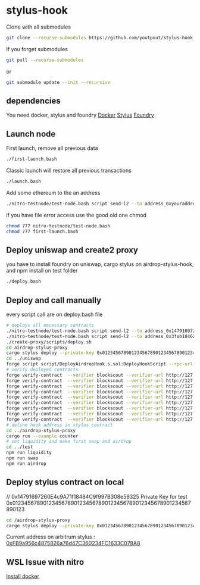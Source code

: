 # stylus-hook

Clone with all submodules

```bash
git clone --recurse-submodules https://github.com/youtpout/stylus-hook
```

If you forget submodules
```bash
git pull --recurse-submodules
```

or

```bash
git submodule update --init --recursive
```

## dependencies
You need docker, stylus and foundry
[Docker](https://docs.docker.com/engine/install/) 
[Stylus](https://docs.arbitrum.io/stylus/stylus-quickstart)
[Foundry](https://book.getfoundry.sh/getting-started/installation)

## Launch node

First launch, remove all previous data
```bash
./first-launch.bash
```
Classic launch will restore all previous transactions
```bash
./launch.bash
```

Add some ethereum to the an address
```bash
./nitro-testnode/test-node.bash script send-l2 --to address_0xyouraddress --ethamount 5
```

if you have file error access use the good old one chmod
```bash
chmod 777 nitro-testnode/test-node.bash
chmod 777 first-launch.bash 
```

## Deploy uniswap and create2 proxy
you have to install foundry on uniswap, cargo stylus on airdrop-stylus-hook, and npm install on test folder
```bash
./deploy.bash
```

## Deploy and call manually
every script call are on deploy.bash file

```bash
# deploys all necessary contracts
./nitro-testnode/test-node.bash script send-l2 --to address_0x14791697260E4c9A71f18484C9f997B308e59325 --ethamount 5
./nitro-testnode/test-node.bash script send-l2 --to address_0x3fab184622dc19b6109349b94811493bf2a45362 --ethamount 5
./create-proxy/scripts/deploy.sh
cd airdrop-stylus-proxy
cargo stylus deploy --private-key 0x0123456789012345678901234567890123456789012345678901234567890123 -e http://localhost:8547/
cd ../uniswap
forge script script/DeployAirdropHook.s.sol:DeployHookScript --rpc-url localhost --broadcast -vvvvv 
# verify deployed contracts
forge verify-contract  --verifier blockscout --verifier-url http://127.0.0.1:4000/api?  0x4aa4365da82ACD46e378A6f3c92a863f3e763d34 PoolManager --constructor-args $(cast abi-encode "constructor(uint256)" 500000) --force
forge verify-contract  --verifier blockscout --verifier-url http://127.0.0.1:4000/api?  0x2dC942dcba13E4BE27721980FE01f2221610A93b PoolModifyLiquidityTest --constructor-args $(cast abi-encode "constructor(address)" 0x4aa4365da82ACD46e378A6f3c92a863f3e763d34) --force
forge verify-contract  --verifier blockscout --verifier-url http://127.0.0.1:4000/api?  0xFB9a956c4875826a76d47C360234FC1633C078A8 PoolSwapTest --constructor-args $(cast abi-encode "constructor(address)" 0x4aa4365da82ACD46e378A6f3c92a863f3e763d34) --force
forge verify-contract  --verifier blockscout --verifier-url http://127.0.0.1:4000/api?  0xf3e1C2DefcDfE770972D4bCF45B03498626c5594 Token --constructor-args $(cast abi-encode "constructor(string,string,address)" "MUNI" "MUNI" 0x14791697260E4c9A71f18484C9f997B308e59325) --force
forge verify-contract  --verifier blockscout --verifier-url http://127.0.0.1:4000/api?  0xADeb1300E4860089d93233ddED31B33206ba8432 Token --constructor-args $(cast abi-encode "constructor(string,string,address)" "MUSDC" "MUSDC" 0x14791697260E4c9A71f18484C9f997B308e59325) --force
forge verify-contract  --verifier blockscout --verifier-url http://127.0.0.1:4000/api?  0x010B3f77C446FAafDfdEb26fE32A2436fA703919 AirdropHook --constructor-args $(cast abi-encode "constructor(address)" 0x4aa4365da82ACD46e378A6f3c92a863f3e763d34) --force
forge verify-contract  --verifier blockscout --verifier-url http://127.0.0.1:4000/api?  0x010F26be5b68Cd83c0534cEe84C173818244B12f AirdropHookProxy --constructor-args $(cast abi-encode "constructor(address)" 0x4aa4365da82ACD46e378A6f3c92a863f3e763d34) --force
forge verify-contract  --verifier blockscout --verifier-url http://127.0.0.1:4000/api?  0x878873B6E9ebe8Fd22816A69B51e6D96cE75961E AirdropToken --constructor-args $(cast abi-encode "constructor(string,string,address,address,uint256)" "Flydrop" "FLY" 0x14791697260E4c9A71f18484C9f997B308e59325 0x010B3f77C446FAafDfdEb26fE32A2436fA703919 50000000000000000000000000)  --force
forge verify-contract  --verifier blockscout --verifier-url http://127.0.0.1:4000/api?  0xb2f902825D87efEE4E3eF6873b071F7FA86ca9aB AirdropToken --constructor-args $(cast abi-encode "constructor(string,string,address,address,uint256)" "FlydropProxy" "FLYP" 0x14791697260E4c9A71f18484C9f997B308e59325 0x010F26be5b68Cd83c0534cEe84C173818244B12f 50000000000000000000000000)  --force
# define hook address in stylus contract
cd ../airdrop-stylus-proxy
cargo run --example counter
# set liquidity and make first swap and airdrop
cd ../test
npm run liquidity
npm run swap
npm run airdrop
```

## Deploy stylus contract on local
// 0x14791697260E4c9A71f18484C9f997B308e59325
Private Key for test 0x0123456789012345678901234567890123456789012345678901234567890123 

```bash
cd /airdrop-stylus-proxy
cargo stylus deploy --private-key 0x0123456789012345678901234567890123456789012345678901234567890123 -e http://localhost:8547/
```

Current address on arbitrum stylus :
[0xFB9a956c4875826a76d47C360234FC1633C078A8](https://stylus-testnet-explorer.arbitrum.io/address/0xFB9a956c4875826a76d47C360234FC1633C078A8/contracts#address-tabs)


## WSL Issue with nitro

[Install docker](https://dev.to/kenji_goh/got-permission-denied-while-trying-to-connect-to-the-docker-daemon-socket-3dne)